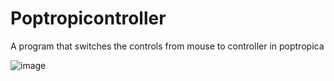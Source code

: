 # Poptropicontroller
A program that switches the controls from mouse to controller in poptropica


![image](https://github.com/user-attachments/assets/b4179406-8e2b-485a-a8ea-619b0416f457)

